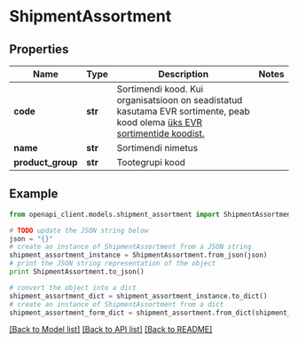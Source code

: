 # ShipmentAssortment


## Properties
Name | Type | Description | Notes
------------ | ------------- | ------------- | -------------
**code** | **str** | Sortimendi kood. Kui organisatsioon on seadistatud kasutama EVR sortimente, peab kood olema [üks EVR sortimentide koodist.](#operation/Assortments_List) | 
**name** | **str** | Sortimendi nimetus | 
**product_group** | **str** | Tootegrupi kood | 

## Example

```python
from openapi_client.models.shipment_assortment import ShipmentAssortment

# TODO update the JSON string below
json = "{}"
# create an instance of ShipmentAssortment from a JSON string
shipment_assortment_instance = ShipmentAssortment.from_json(json)
# print the JSON string representation of the object
print ShipmentAssortment.to_json()

# convert the object into a dict
shipment_assortment_dict = shipment_assortment_instance.to_dict()
# create an instance of ShipmentAssortment from a dict
shipment_assortment_form_dict = shipment_assortment.from_dict(shipment_assortment_dict)
```
[[Back to Model list]](../README.md#documentation-for-models) [[Back to API list]](../README.md#documentation-for-api-endpoints) [[Back to README]](../README.md)


